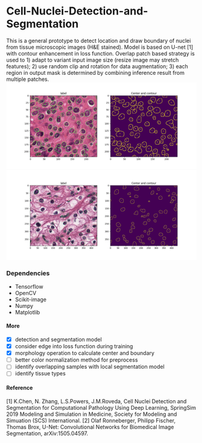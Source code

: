 # Cell-Nuclei-Detection-and-Segmentation
This is a general prototype to detect location and draw boundary of nuclei from tissue microscopic images (H&E stained).
Model is based on U-net [1] with contour enhancement in loss function. Overlap patch based strategy is used to 1) adapt to variant input image size (resize image may stretch features); 2) use random clip and rotation for data augmentation; 3) each region in output mask is determined by combining inference result from multiple patches. 
![sample_1](screenshots/screenshots_3.png)
![sample_2](screenshots/screenshot_2.png)
 
### Dependencies
- Tensorflow
- OpenCV
- Scikit-image
- Numpy
- Matplotlib

#### More
- [x] detection and segmentation model
- [x] consider edge into loss function during training
- [x] morphology operation to calculate center and boundary
- [ ] better color normalization method for preprocess
- [ ] identify overlapping samples with local segmentation model
- [ ] identify tissue types 

#### Reference
[1] K.Chen, N. Zhang, L.S.Powers, J.M.Roveda, Cell Nuclei Detection and Segmentation for Computational Pathology Using Deep Learning, SpringSim 2019 Modeling and Simulation in Medicine, Society for Modeling and Simuation (SCS) International.
[2] Olaf Ronneberger, Philipp Fischer, Thomas Brox, U-Net: Convolutional Networks for Biomedical Image Segmentation,  	arXiv:1505.04597.
